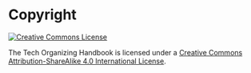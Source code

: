 # Copyright

[![Creative Commons License](https://i.creativecommons.org/l/by-sa/4.0/88x31.png)][cc-by-sa]

The Tech Organizing Handbook is licensed under a [Creative Commons Attribution-ShareAlike 4.0 International License][cc-by-sa].

[cc-by-sa]: http://creativecommons.org/licenses/by-sa/4.0/
